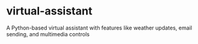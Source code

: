 # virtual-assistant
A Python-based virtual assistant with features like weather updates, email sending, and multimedia controls
